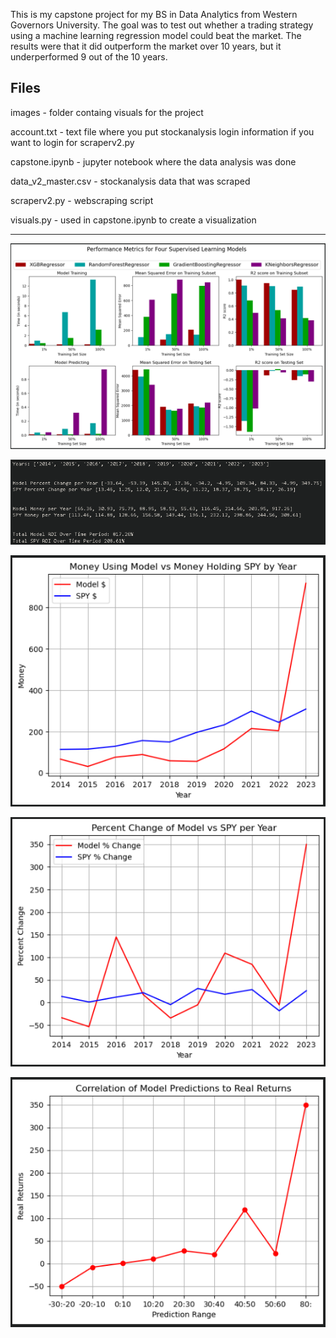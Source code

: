 This is my capstone project for my BS in Data Analytics from Western Governors University. The goal was to test out whether a trading strategy using a machine learning regression model could beat the market. The results were that it did outperform the market over 10 years, but it underperformed 9 out of the 10 years.

Files
------
images - folder containg visuals for the project

account.txt - text file where you put stockanalysis login information if you want to login for scraperv2.py

capstone.ipynb - jupyter notebook where the data analysis was done

data_v2_master.csv - stockanalysis data that was scraped

scraperv2.py - webscraping script

visuals.py - used in capstone.ipynb to create a visualization

---

![model_testing](https://github.com/KyleNelsen/wgu_capstone/blob/main/images/model_testing.png)

![model_vs_spy](https://github.com/KyleNelsen/wgu_capstone/blob/main/images/model_vs_spy.png)

![money_test](https://github.com/KyleNelsen/wgu_capstone/blob/main/images/money_test.png)

![percent_change_per_year](https://github.com/KyleNelsen/wgu_capstone/blob/main/images/percent_change_per_year.png)

![pred_correlation](https://github.com/KyleNelsen/wgu_capstone/blob/main/images/pred_correlation.png)

